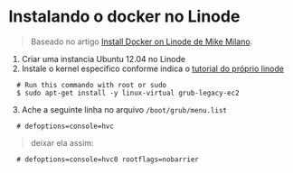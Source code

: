 # Instalando o docker no Linode

> Baseado no artigo [Install Docker on Linode de Mike Milano](http://goo.gl/kIbvrV).

1. Criar uma instancia Ubuntu 12.04 no Linode
2. Instale o kernel especifico conforme indica o [tutorial do próprio linode](http://goo.gl/OR8AP9)

```shell
  # Run this commando with root or sudo
  $ sudo apt-get install -y linux-virtual grub-legacy-ec2
```
3. Ache a seguinte linha no arquivo `/boot/grub/menu.list`

```shell
  # defoptions=console=hvc
```

> deixar ela assim:

```shell
  # defoptions=console=hvc0 rootflags=nobarrier
```
